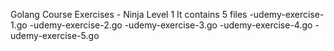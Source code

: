 Golang Course
Exercises - Ninja Level 1 
It contains 5 files 
-udemy-exercise-1.go
-udemy-exercise-2.go
-udemy-exercise-3.go
-udemy-exercise-4.go
-udemy-exercise-5.go
